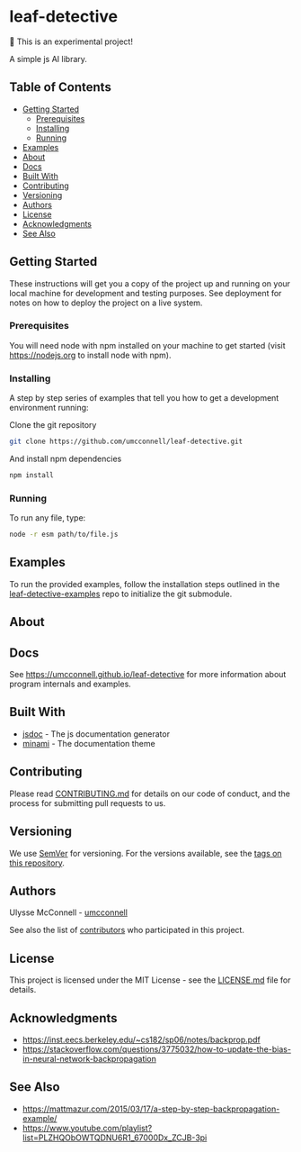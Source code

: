 # leaf-detective

:construction: This is an experimental project!

A simple js AI library.

## Table of Contents

-   [Getting Started](#getting-started)
    -   [Prerequisites](#prerequisites)
    -   [Installing](#installing)
    -   [Running](#running)
-   [Examples](#examples)
-   [About](#about)
-   [Docs](#docs)
-   [Built With](#built-with)
-   [Contributing](#contributing)
-   [Versioning](#versioning)
-   [Authors](#authors)
-   [License](#license)
-   [Acknowledgments](#acknowledgments)
-   [See Also](#see-also)

## Getting Started

These instructions will get you a copy of the project up and running on your
local machine for development and testing purposes. See deployment for notes on
how to deploy the project on a live system.

### Prerequisites

You will need node with npm installed on your machine to get started (visit
https://nodejs.org to install node with npm).

### Installing

A step by step series of examples that tell you how to get a development
environment running:

Clone the git repository

```bash
git clone https://github.com/umcconnell/leaf-detective.git
```

And install npm dependencies

```bash
npm install
```

### Running

To run any file, type:

```bash
node -r esm path/to/file.js
```

## Examples

To run the provided examples, follow the installation steps outlined in the
[leaf-detective-examples](https://github.com/umcconnell/leaf-detective-examples#initial-setup)
repo to initialize the git submodule.

## About

## Docs

See https://umcconnell.github.io/leaf-detective for more information about
program internals and examples.

## Built With

-   [jsdoc](https://jsdoc.app/) - The js documentation generator
-   [minami](https://github.com/Nijikokun/minami) - The documentation theme

## Contributing

Please read [CONTRIBUTING.md](CONTRIBUTING.md) for details on our code of
conduct, and the process for submitting pull requests to us.

## Versioning

We use [SemVer](http://semver.org/) for versioning. For the versions available,
see the [tags on this repository](https://github.com/umcconnell/lc4/tags).

## Authors

Ulysse McConnell - [umcconnell](https://github.com/umcconnell/)

See also the list of
[contributors](https://github.com/umcconnell/lc4/contributors)
who participated in this project.

## License

This project is licensed under the MIT License - see the
[LICENSE.md](LICENSE.md) file for details.

## Acknowledgments

-   https://inst.eecs.berkeley.edu/~cs182/sp06/notes/backprop.pdf
-   https://stackoverflow.com/questions/3775032/how-to-update-the-bias-in-neural-network-backpropagation

## See Also

-   https://mattmazur.com/2015/03/17/a-step-by-step-backpropagation-example/
-   https://www.youtube.com/playlist?list=PLZHQObOWTQDNU6R1_67000Dx_ZCJB-3pi
